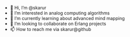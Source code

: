 - 👋 Hi, I’m @skarur
- 👀 I’m interested in analog computing algorithms
- 🌱 I’m currently learning about advanced mind mapping
- 💞️ I’m looking to collaborate on Erlang projects
- 📫 How to reach me via skarur@github

<!---
skarur/skarur is a ✨ special ✨ repository because its `README.md` (this file) appears on your GitHub profile.
You can click the Preview link to take a look at your changes.
--->
